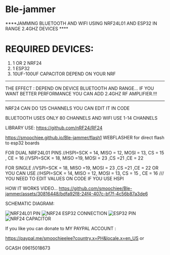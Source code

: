 # Ble-jammer 
****JAMMING BLUETOOTH AND WIFI USING NRF24L01 AND ESP32 IN RANGE 
2.4GHZ DEVICES ****



# REQUIRED DEVICES:
1. 1 OR 2 NRF24
2. 1 ESP32
3. 10UF-100UF CAPACITOR DEPEND ON YOUR NRF



***
THE EFFECT : DEPEND ON DEVICE BLUETOOTH AND RANGE...
IF YOU WANT BETTER PERFORMANCE YOU CAN ADD 2.4GHZ RF AMPLIFIER.!!!
***





NRF24 CAN DO 125 CHANNELS YOU CAN EDIT IT IN CODE



BLUETOOTH USES ONLY 80 CHANNELS
AND
WIFI USE 1-14 CHANNELS 




LIBRARY USE: https://github.com/nRF24/RF24



https://smoochiee.github.io/Ble-jammer/flash1
WEBFLASHER for direct flash to esp32 boards


FOR DUAL NRF24L01 PINS
//HSPI=SCK = 14, MISO = 12, MOSI = 13, CS = 15 , CE = 16
//VSPI=SCK = 18, MISO =19, MOSI = 23 ,CS =21 ,CE = 22

FOR SINGLE 
 //VSPI=SCK = 18, MISO =19, MOSI = 23 ,CS =21 ,CE = 22
 OR YOU CAN USE 
 //HSPI=SCK = 14, MISO = 12, MOSI = 13, CS = 15 , CE = 16 /// YOU NEED TO EDIT VALUES ON CODE IF YOU USE HSPI


 

HOW IT WORKS VIDEO...
https://github.com/smoochiee/Ble-jammer/assets/30816448/bdfa92f8-24f4-407c-bf7f-4c56b87a3de6



SCHEMATIC DIAGRAM:


![NRF24L01 PIN](https://github.com/smoochiee/Ble-jammer/assets/30816448/e41779d4-565a-4044-9b88-c0acbea0e93e)
![NRF24 ESP32 CONNECTION](https://github.com/smoochiee/Ble-jammer/assets/30816448/c91b6a59-aeb8-4a0b-a8df-8f3030d4506d)
![ESP32 PIN](https://github.com/smoochiee/Ble-jammer/assets/30816448/56cecea4-67da-4e5a-b540-1eb2b53da43b)
![NRF24 CAPACITOR](https://github.com/smoochiee/Ble-jammer/assets/30816448/bf24b643-7b70-4d73-962a-38fa0bffe30f)



If you like you can donate to MY PAYPAL ACCOUNT :


https://paypal.me/smoochieelee?country.x=PH&locale.x=en_US
or

GCASH
09615018673
